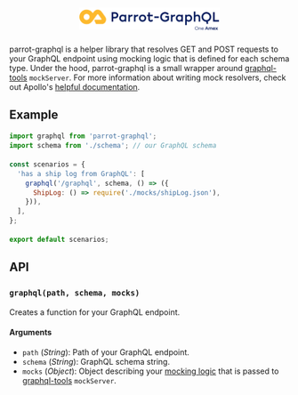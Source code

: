 <h1 align="center">
	<img src="./parrot-graphql.png" alt="Parrot-GraphQL" width="50%" />
</h1>

parrot-graphql is a helper library that resolves GET and POST requests to your GraphQL endpoint using mocking logic that is defined for each schema type. Under the hood, parrot-graphql is a small wrapper around [graphql-tools](https://github.com/apollographql/graphql-tools) `mockServer`. For more information about writing mock resolvers, check out Apollo's [helpful documentation](https://www.apollographql.com/docs/graphql-tools/mocking.html).

## Example

```js
import graphql from 'parrot-graphql';
import schema from './schema'; // our GraphQL schema

const scenarios = {
  'has a ship log from GraphQL': [
    graphql('/graphql', schema, () => ({
      ShipLog: () => require('./mocks/shipLog.json'),
    })),
  ],
};

export default scenarios;
```

## API

### `graphql(path, schema, mocks)`

Creates a function for your GraphQL endpoint.

#### Arguments

- `path` (_String_): Path of your GraphQL endpoint.
- `schema` (_String_): GraphQL schema string.
- `mocks` (_Object_): Object describing your [mocking logic](https://www.apollographql.com/docs/graphql-tools/mocking.html#Customizing-mocks) that is passed to [graphql-tools](https://github.com/apollographql/graphql-tools) `mockServer`.
